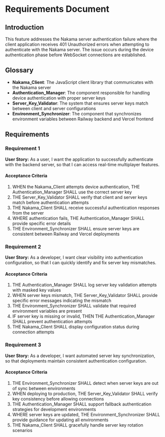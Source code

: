 # Requirements Document

## Introduction

This feature addresses the Nakama server authentication failure where the client application receives 401 Unauthorized errors when attempting to authenticate with the Nakama server. The issue occurs during the device authentication phase before WebSocket connections are established.

## Glossary

- **Nakama_Client**: The JavaScript client library that communicates with the Nakama server
- **Authentication_Manager**: The component responsible for handling device authentication with proper server keys
- **Server_Key_Validator**: The system that ensures server keys match between client and server configurations
- **Environment_Synchronizer**: The component that synchronizes environment variables between Railway backend and Vercel frontend

## Requirements

### Requirement 1

**User Story:** As a user, I want the application to successfully authenticate with the backend server, so that I can access real-time multiplayer features.

#### Acceptance Criteria

1. WHEN the Nakama_Client attempts device authentication, THE Authentication_Manager SHALL use the correct server key
2. THE Server_Key_Validator SHALL verify that client and server keys match before authentication attempts
3. THE Nakama_Client SHALL receive successful authentication responses from the server
4. WHERE authentication fails, THE Authentication_Manager SHALL provide specific error details
5. THE Environment_Synchronizer SHALL ensure server keys are consistent between Railway and Vercel deployments

### Requirement 2

**User Story:** As a developer, I want clear visibility into authentication configuration, so that I can quickly identify and fix server key mismatches.

#### Acceptance Criteria

1. THE Authentication_Manager SHALL log server key validation attempts with masked key values
2. WHEN server keys mismatch, THE Server_Key_Validator SHALL provide specific error messages indicating the mismatch
3. THE Environment_Synchronizer SHALL validate that required environment variables are present
4. IF server key is missing or invalid, THEN THE Authentication_Manager SHALL prevent authentication attempts
5. THE Nakama_Client SHALL display configuration status during connection attempts

### Requirement 3

**User Story:** As a developer, I want automated server key synchronization, so that deployments maintain consistent authentication configuration.

#### Acceptance Criteria

1. THE Environment_Synchronizer SHALL detect when server keys are out of sync between environments
2. WHEN deploying to production, THE Server_Key_Validator SHALL verify key consistency before allowing connections
3. THE Authentication_Manager SHALL support fallback authentication strategies for development environments
4. WHERE server keys are updated, THE Environment_Synchronizer SHALL provide guidance for updating all environments
5. THE Nakama_Client SHALL gracefully handle server key rotation scenarios
